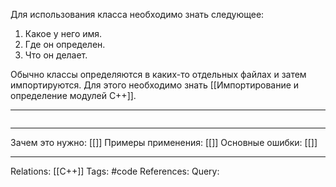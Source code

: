 Для использования класса необходимо знать следующее:
1. Какое у него имя. 
2. Где он определен. 
3. Что он делает. 

Обычно классы определяются в каких-то отдельных файлах и затем импортируются. Для этого необходимо знать [[Импортирование и определение модулей C++]]. 

___
```

```
___
Зачем это нужно: [[]] 
Примеры применения: [[]] 
Основные ошибки: [[]]
___
Relations: [[C++]] 
Tags: #code
References: 
Query: 